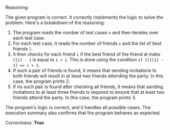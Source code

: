 Reasoning:

The given program is correct. It correctly implements the logic to solve the problem. Here's a breakdown of the reasoning:

1. The program reads the number of test cases `n` and then iterates over each test case.
2. For each test case, it reads the number of friends `x` and the list of best friends `l`.
3. It then checks for each friend `i` if the best friend of the friend at index `l[i] - 1` is equal to `i + 1`. This is done using the condition `if l[l[i] - 1] == i + 1`.
4. If such a pair of friends is found, it means that sending invitations to both friends will result in at least two friends attending the party. In this case, the program prints 2.
5. If no such pair is found after checking all friends, it means that sending invitations to at least three friends is required to ensure that at least two friends attend the party. In this case, the program prints 3.

The program's logic is correct, and it handles all possible cases. The execution summary also confirms that the program behaves as expected.

Correctness: **True**